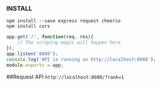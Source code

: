 ### INSTALL

`npm install --save express request cheerio` <br/>
`npm install cors`

```javascript
app.get('/', function(req, res){
    // The scraping magic will happen here
});
app.listen('8080');
console.log('API is running on http://localhost:8080');
module.exports = app;
```

##Request API
`http://localhost:8080/?rank=1`
